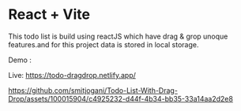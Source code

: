# React + Vite

This todo list is build using reactJS which have drag & grop unoque features.and for this project data is stored in local storage.

Demo :  

Live: https://todo-dragdrop.netlify.app/ 

https://github.com/smitjogani/Todo-List-With-Drag-Drop/assets/100015904/c4925232-d44f-4b34-bb35-33a14aa2d2e8

